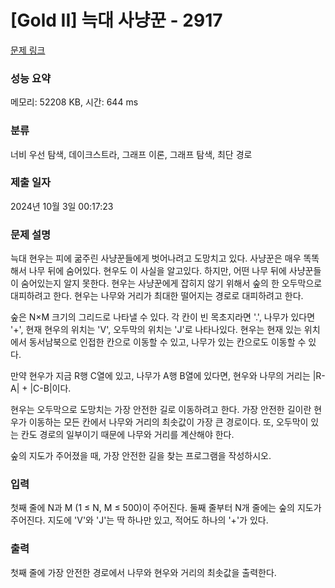# [Gold II] 늑대 사냥꾼 - 2917 

[문제 링크](https://www.acmicpc.net/problem/2917) 

### 성능 요약

메모리: 52208 KB, 시간: 644 ms

### 분류

너비 우선 탐색, 데이크스트라, 그래프 이론, 그래프 탐색, 최단 경로

### 제출 일자

2024년 10월 3일 00:17:23

### 문제 설명

<p>늑대 현우는 피에 굶주린 사냥꾼들에게 벗어나려고 도망치고 있다. 사냥꾼은 매우 똑똑해서 나무 뒤에 숨어있다. 현우도 이 사실을 알고있다. 하지만, 어떤 나무 뒤에 사냥꾼들이 숨어있는지 알지 못한다. 현우는 사냥꾼에게 잡히지 않기 위해서 숲의 한 오두막으로 대피하려고 한다. 현우는 나무와 거리가 최대한 떨어지는 경로로 대피하려고 한다.</p>

<p>숲은 N×M 크기의 그리드로 나타낼 수 있다. 각 칸이 빈 목초지라면 '.', 나무가 있다면 '+', 현재 현우의 위치는 'V', 오두막의 위치는 'J'로 나타나있다. 현우는 현재 있는 위치에서 동서남북으로 인접한 칸으로 이동할 수 있고, 나무가 있는 칸으로도 이동할 수 있다.</p>

<p>만약 현우가 지금 R행 C열에 있고, 나무가 A행 B열에 있다면, 현우와 나무의 거리는 |R-A| + |C-B|이다.</p>

<p>현우는 오두막으로 도망치는 가장 안전한 길로 이동하려고 한다. 가장 안전한 길이란 현우가 이동하는 모든 칸에서 나무와 거리의 최솟값이 가장 큰 경로이다. 또, 오두막이 있는 칸도 경로의 일부이기 때문에 나무와 거리를 계산해야 한다.</p>

<p>숲의 지도가 주어졌을 때, 가장 안전한 길을 찾는 프로그램을 작성하시오.</p>

### 입력 

 <p>첫째 줄에 N과 M (1 ≤ N, M ≤ 500)이 주어진다. 둘째 줄부터 N개 줄에는 숲의 지도가 주어진다. 지도에 'V'와 'J'는 딱 하나만 있고, 적어도 하나의 '+'가 있다.</p>

### 출력 

 <p>첫째 줄에 가장 안전한 경로에서 나무와 현우와 거리의 최솟값을 출력한다.</p>

